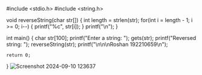 #include <stdio.h>
#include <string.h>

void reverseString(char str[]) {
    int length = strlen(str);
    for(int i = length - 1; i >= 0; i--) {
        printf("%c", str[i]);
    }
    printf("\n");
}

int main() {
    char str[100];
    printf("Enter a string: ");
    gets(str); 
    printf("Reversed string: ");
    reverseString(str);
    printf("\n\n\nRoshan    192210659\n");

    return 0;
}
![Screenshot 2024-09-10 123637](https://github.com/user-attachments/assets/0c021e24-02a6-4c62-8ea2-67fe0f589e92)
